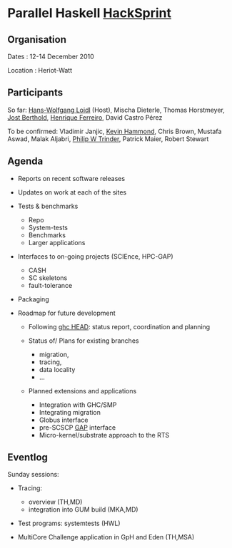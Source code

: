 # Parallel Haskell [HackSprint](hack-sprint)

## Organisation


Dates : 12-14 December 2010


Location : Heriot-Watt

## Participants


So far:
[ Hans-Wolfgang Loidl](http://www.macs.hw.ac.uk/~hwloidl/) (Host), Mischa Dieterle, Thomas Horstmeyer, [ Jost Berthold](http://www.mathematik.uni-marburg.de/~berthold/), [ Henrique Ferreiro](http://www.madsgroup.org/staff/henrique/), David Castro Pérez


To be confirmed:
Vladimir Janjic, [ Kevin Hammond](http://www.cs.st-andrews.ac.uk/~kh/), Chris Brown, Mustafa Aswad, Malak Aljabri, [ Philip W Trinder](http://www.macs.hw.ac.uk/~trinder/), Patrick Maier, Robert Stewart

## Agenda

- Reports on recent software releases
- Updates on work at each of the sites
- Tests & benchmarks

  - Repo
  - System-tests
  - Benchmarks
  - Larger applications
- Interfaces to on-going projects (SCIEnce, HPC-GAP)

  - CASH
  - SC skeletons
  - fault-tolerance
- Packaging
- Roadmap for future development

  - Following [ ghc HEAD](http://james.mathematik.uni-marburg.de:8080/darcs/darcsweb.cgi??r=ghc-HEAD): status report, coordination and planning
  - Status of/ Plans for existing branches 

    - migration, 
    - tracing, 
    - data locality
    - ...
  - Planned extensions and applications

    - Integration with GHC/SMP
    - Integrating migration
    - Globus interface
    - pre-SCSCP [ GAP](http://www.gap-system.org/) interface
    - Micro-kernel/substrate approach to the RTS

## Eventlog


Sunday sessions:

- Tracing: 

  - overview (TH,MD)
  - integration into GUM build (MKA,MD)
- Test programs: systemtests (HWL)
- MultiCore Challenge application in GpH and Eden (TH,MSA)
